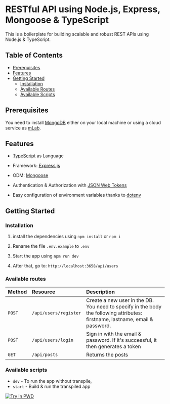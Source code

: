 # RESTful API using Node.js, Express, Mongoose & TypeScript

This is a boilerplate for building scalable and robust REST APIs using Node.js & TypeScript.

## Table of Contents

- [Prerequisites](#prerequisites)
- [Features](#features)
- [Getting Started](#getting-started)
  - [Installation](#installation)
  - [Available Routes](#available-routes)
  - [Available Scripts](#available-scripts)

## Prerequisites

You need to install [MongoDB](https://docs.mongodb.com/manual/administration/install-community/) either on your local machine or using a cloud service as [mLab](https://mlab.com/).

## Features

- [TypeScript](https://www.typescriptlang.org/) as Language

- Framework: [Express.js](https://expressjs.com/)

- ODM: [Mongoose](https://mongoosejs.com/)

- Authentication & Authorization with [JSON Web Tokens](https://jwt.io/)

- Easy configuration of environment variables thanks to [dotenv](https://github.com/motdotla/dotenv)

## Getting Started

### Installation

1. install the dependencies using `npm install` or `npm i`

2. Rename the file `.env.example` to `.env`

3. Start the app using `npm run dev`

4. After that, go to: `http://localhost:3658/api/users`



### Available routes

| Method   | Resource                  | Description                                                                                                                       |
| :------- | :--------------           | :------------------------------------------------------------------------------------------------------------------------------------------ |
| `POST`   | `/api/users/register`     | Create a new user in the DB. You need to specify in the body the following attributes: firstname, lastname, email & password.                                                                               |
| `POST`   | `/api/users/login`        | Sign in with the email & password. If it's successful, it then generates a token                                         |
| `GET`    | `/api/posts`              | Returns the posts                                      |     

### Available scripts

- `dev` - To run the app without transpile,
- `start` - Build & run the transpiled app

[![Try in PWD](https://raw.githubusercontent.com/play-with-docker/stacks/master/assets/images/button.png)](https://labs.play-with-docker.com/?stack=https://raw.githubusercontent.com/DamilolaAlao/TypeScript-Rest-API-with-Express.js-JWT/master/docker-compose.yml)
